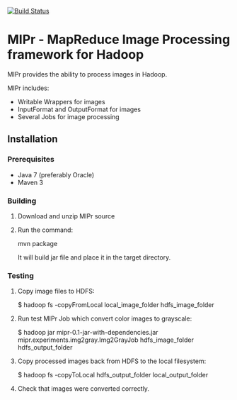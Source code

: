 [![Build Status](https://travis-ci.org/sozykin/mipr.svg?branch=master)](https://travis-ci.org/sozykin/mipr)

MIPr - MapReduce Image Processing framework for Hadoop
======================================================

MIPr provides the ability to process images in Hadoop.

MIPr includes:
* Writable Wrappers for images
* InputFormat and OutputFormat for images
* Several Jobs for image processing

## Installation


### Prerequisites


* Java 7 (preferably Oracle)
* Maven 3

### Building


1. Download and unzip MIPr source
2. Run the command:

    mvn package

   It will build jar file and place it in the target directory.

### Testing


1. Copy image files to HDFS:

    $ hadoop fs -copyFromLocal local_image_folder hdfs_image_folder

2. Run test MIPr Job which convert color images to grayscale:

    $ hadoop jar mipr-0.1-jar-with-dependencies.jar mipr.experiments.img2gray.Img2GrayJob hdfs_image_folder hdfs_output_folder

3. Copy processed images back from HDFS to the local filesystem:

    $ hadoop fs -copyToLocal hdfs_output_folder local_output_folder

4. Check that images were converted correctly.

